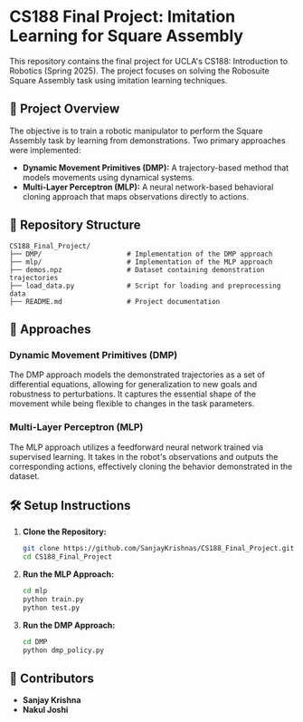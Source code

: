 # CS188 Final Project: Imitation Learning for Square Assembly

This repository contains the final project for UCLA's CS188: Introduction to Robotics (Spring 2025). The project focuses on solving the Robosuite Square Assembly task using imitation learning techniques.

## 📌 Project Overview

The objective is to train a robotic manipulator to perform the Square Assembly task by learning from demonstrations. Two primary approaches were implemented:

* **Dynamic Movement Primitives (DMP):** A trajectory-based method that models movements using dynamical systems.
* **Multi-Layer Perceptron (MLP):** A neural network-based behavioral cloning approach that maps observations directly to actions.

## 📁 Repository Structure

```
CS188_Final_Project/
├── DMP/                     # Implementation of the DMP approach
├── mlp/                     # Implementation of the MLP approach
├── demos.npz                # Dataset containing demonstration trajectories
├── load_data.py             # Script for loading and preprocessing data
├── README.md                # Project documentation
```

## 🧠 Approaches

### Dynamic Movement Primitives (DMP)

The DMP approach models the demonstrated trajectories as a set of differential equations, allowing for generalization to new goals and robustness to perturbations. It captures the essential shape of the movement while being flexible to changes in the task parameters.

### Multi-Layer Perceptron (MLP)

The MLP approach utilizes a feedforward neural network trained via supervised learning. It takes in the robot's observations and outputs the corresponding actions, effectively cloning the behavior demonstrated in the dataset.

## 🛠️ Setup Instructions

1. **Clone the Repository:**

   ```bash
   git clone https://github.com/SanjayKrishnas/CS188_Final_Project.git
   cd CS188_Final_Project
   ```


3. **Run the MLP Approach:**

   ```bash
   cd mlp
   python train.py
   python test.py
   ```

4. **Run the DMP Approach:**

   ```bash
   cd DMP
   python dmp_policy.py
   ```


## 👥 Contributors

* **Sanjay Krishna** 
* **Nakul Joshi** 

